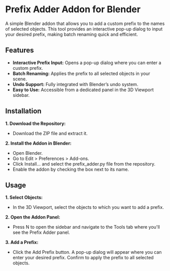 # Prefix Adder Addon for Blender

A simple Blender addon that allows you to add a custom prefix to the names of selected objects. This tool provides an interactive pop-up dialog to input your desired prefix, making batch renaming quick and efficient.

## Features

- **Interactive Prefix Input:** Opens a pop-up dialog where you can enter a custom prefix.
- **Batch Renaming:** Applies the prefix to all selected objects in your scene.
- **Undo Support:** Fully integrated with Blender’s undo system.
- **Easy to Use:** Accessible from a dedicated panel in the 3D Viewport sidebar.

## Installation

**1. Download the Repository:**
   - Download the ZIP file and extract it.
   
**2. Install the Addon in Blender:**
  - Open Blender.
  - Go to Edit > Preferences > Add-ons.
  - Click Install... and select the prefix_adder.py file from the repository.
  - Enable the addon by checking the box next to its name.

 ## Usage
**1. Select Objects:**
- In the 3D Viewport, select the objects to which you want to add a prefix.

**2. Open the Addon Panel:**
- Press N to open the sidebar and navigate to the Tools tab where you'll see the Prefix Adder panel.

**3. Add a Prefix:**
- Click the Add Prefix button. A pop-up dialog will appear where you can enter your desired prefix. Confirm to apply the prefix to all selected objects.
